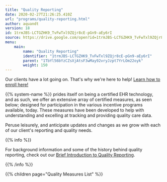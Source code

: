 ```yaml
---
title: "Quality Reporting"
date: 2020-02-27T21:26:25.410Z
url: "programs/quality-reporting.html"
author: aquandt
version: 18
id: 1trmJBS-LCTGZHK9_TvFwTxl9ZQjr8cE-pGn9-aEy6rI
source: https://drive.google.com/open?id=1trmJBS-LCTGZHK9_TvFwTxl9ZQjr8cE-pGn9-aEy6rI
menu:
    main:
        name: "Quality Reporting"
        identifier: "1trmJBS-LCTGZHK9_TvFwTxl9ZQjr8cE-pGn9-aEy6rI"
        parent: "1TbYl56bYzCZsXjAtsF3wMay92vryJzpt7YrLOm22oyk"
        weight: 150
---
```









Our clients have a lot going on. That's why we're here to help! [Learn how to enroll here!](../general-functionality/quality-of-care/quality-reporting-enrollment.html)

{{% system-name %}} prides itself on being a certified EHR technology, and as such, we offer an extensive array of certified measures, as seen below; designed for participation in the various incentive programs available, today. These measures have been developed to help with understanding and excelling at tracking and providing quality care data.

Peruse leisurely, and anticipate updates and changes as we grow with each of our client's reporting and quality needs.







{{% info %}}

For background information and some of the history behind quality reporting, check out our [Brief Introduction to Quality Reporting](quality-reporting/brief-introduction-to-quality-reporting.html).

{{% /info %}}


{{% children page="Quality Measures List" %}}

